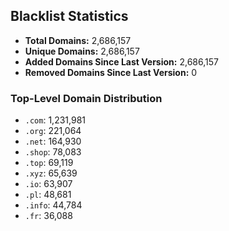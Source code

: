 ## Blacklist Statistics

- **Total Domains:** 2,686,157
- **Unique Domains:** 2,686,157
- **Added Domains Since Last Version:** 2,686,157
- **Removed Domains Since Last Version:** 0

### Top-Level Domain Distribution

-  `.com`: 1,231,981
-  `.org`: 221,064
-  `.net`: 164,930
-  `.shop`: 78,083
-  `.top`: 69,119
-  `.xyz`: 65,639
-  `.io`: 63,907
-  `.pl`: 48,681
-  `.info`: 44,784
-  `.fr`: 36,088
